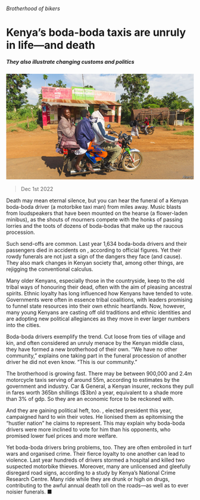 ###### Brotherhood of bikers

# Kenya’s boda-boda taxis are unruly in life—and death 

##### They also illustrate changing customs and politics 

![image](images/20221203_MAP003.jpg) 

> Dec 1st 2022 

Death may mean eternal silence, but you can hear the funeral of a Kenyan boda-boda driver (a motorbike taxi man) from miles away. Music blasts from loudspeakers that have been mounted on the hearse (a flower-laden minibus), as the shouts of mourners compete with the honks of passing lorries and the toots of dozens of boda-bodas that make up the raucous procession. 

Such send-offs are common. Last year 1,634 boda-boda drivers and their passengers died in accidents on , according to official figures. Yet their rowdy funerals are not just a sign of the dangers they face (and cause). They also mark changes in Kenyan society that, among other things, are rejigging the conventional calculus.

Many older Kenyans, especially those in the countryside, keep to the old tribal ways of honouring their dead, often with the aim of pleasing ancestral spirits. Ethnic loyalty has long influenced how Kenyans have tended to vote. Governments were often in essence tribal coalitions, with leaders promising to funnel state resources into their own ethnic heartlands. Now, however, many young Kenyans are casting off old traditions and ethnic identities and are adopting new political allegiances as they move in ever larger numbers into the cities. 

Boda-boda drivers exemplify the trend. Cut loose from ties of village and kin, and often considered an unruly menace by the Kenyan middle class, they have formed a new brotherhood of their own. ‘‘We have no other community,” explains one taking part in the funeral procession of another driver he did not even know. “This is our community.” 

The brotherhood is growing fast. There may be between 900,000 and 2.4m motorcycle taxis serving  of around 55m, according to estimates by the government and industry. Car &amp; General, a Kenyan insurer, reckons they pull in fares worth 365bn shillings ($3bn) a year, equivalent to a shade more than 3% of gdp. So they are an economic force to be reckoned with. 

And they are gaining political heft, too. , elected president this year, campaigned hard to win their votes. He lionised them as epitomising the “hustler nation” he claims to represent. This may explain why boda-boda drivers were more inclined to vote for him than his opponents, who promised lower fuel prices and more welfare. 

Yet boda-boda drivers bring problems, too. They are often embroiled in turf wars and organised crime. Their fierce loyalty to one another can lead to violence. Last year hundreds of drivers stormed a hospital and killed two suspected motorbike thieves. Moreover, many are unlicensed and gleefully disregard road signs, according to a study by Kenya’s National Crime Research Centre. Many ride while they are drunk or high on drugs, contributing to the awful annual death toll on the roads—as well as to ever noisier funerals. ■

